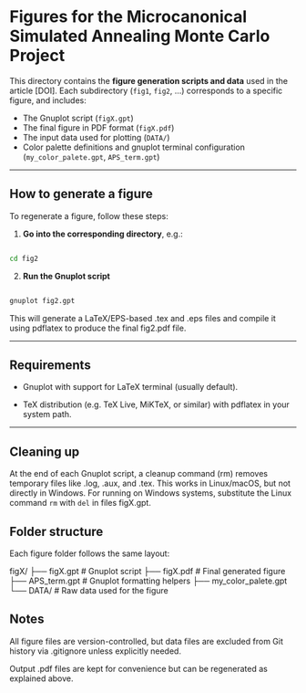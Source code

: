 # Figures for the Microcanonical Simulated Annealing Monte Carlo Project

This directory contains the **figure generation scripts and data** used in the article [DOI]. Each subdirectory (`fig1`, `fig2`, ...) corresponds to a specific figure, and includes:

- The Gnuplot script (`figX.gpt`)
- The final figure in PDF format (`figX.pdf`)
- The input data used for plotting (`DATA/`)
- Color palette definitions and gnuplot terminal configuration (`my_color_palete.gpt`, `APS_term.gpt`)

---

## How to generate a figure

To regenerate a figure, follow these steps:

1. **Go into the corresponding directory**, e.g.:

```bash

cd fig2

```

2. **Run the Gnuplot script**

```bash

gnuplot fig2.gpt

```

This will generate a LaTeX/EPS-based .tex and .eps files and compile it using pdflatex to produce the final fig2.pdf file.

---

## Requirements

- Gnuplot with support for LaTeX terminal (usually default).

- TeX distribution (e.g. TeX Live, MiKTeX, or similar) with pdflatex in your system path.

---

## Cleaning up

At the end of each Gnuplot script, a cleanup command (rm) removes temporary files like .log, .aux, and .tex. This works in Linux/macOS, but not directly in Windows. For running on Windows systems, substitute the Linux command `rm` with `del` in files figX.gpt.

## Folder structure

Each figure folder follows the same layout:

figX/
├── figX.gpt		# Gnuplot script
├── figX.pdf       	# Final generated figure
├── APS_term.gpt   	# Gnuplot formatting helpers
├── my_color_palete.gpt
└── DATA/		# Raw data used for the figure

## Notes

All figure files are version-controlled, but data files are excluded from Git history via .gitignore unless explicitly needed.

Output .pdf files are kept for convenience but can be regenerated as explained above.
